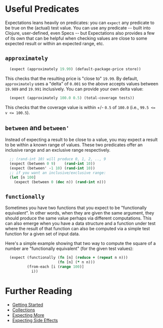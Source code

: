 # Useful Predicates

Expectations leans heavily on predicates: you can `expect` any predicate to be true on the (actual) test value. You can use any predicate -- built into Clojure, user-defined, even Specs -- but Expectations also provides a few of its own that can be helpful when checking values are close to some expected result or within an expected range, etc.

## `approximately`

```clojure
  (expect (approximately 19.99) (default-package-price store))
```

This checks that the resulting price is "close to" `19.99`. By default, `approximately` uses a "delta" of `0.001` so the above accepts values between `19.989` and `19.991` inclusively. You can provide your own delta value:

```clojure
  (expect (approximately 100.0 0.5) (total-coverage tests))
```

This checks that the coverage value is within +/- `0.5` of `100.0` (i.e., `99.5 <= v <= 100.5`).

## `between` and `between'`

Instead of expecting a result to be close to a value, you may expect a result to be within a known range of values. These two predicates offer an inclusive range and an exclusive range respectively.

```clojure
  ;; (rand-int 10) will produce 0, 1, 2, .., 9
  (expect (between 0 9)    (rand-int 10))
  (expect (between' -1 10) (rand-int 10))
  ;; if you want an inclusive/exclusive range:
  (let [n 100]
    (expect (between 0 (dec n)) (rand-int n)))
```

## `functionally`

Sometimes you have two functions that you expect to be "functionally equivalent". In other words, when they are given the same argument, they should produce the same value perhaps via different computations. This can also emerge when you have a data structure and a function under test where the result of that function can also be computed via a simple test function for a given set of input data.

Here's a simple example showing that two way to compute the square of a number are "functionally equivalent" (for the given test values):

```clojure
  (expect (functionally (fn [n] (reduce + (repeat n n)))
                        (fn [n] (* n n)))
          (from-each [i (range 100)]
            i))
```

# Further Reading

* [Getting Started](/doc/getting-started.md)
* [Collections](/doc/collections.md)
* [Expecting More](/doc/more.md)
* [Expecting Side Effects](/doc/side-effects.md)
